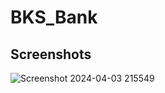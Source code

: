 # BKS_Bank


## Screenshots

![Screenshot 2024-04-03 215549](https://github.com/soorjya/BKS_Bank/assets/99492724/d65f33da-7a55-47be-aa6e-28e689493e64)
